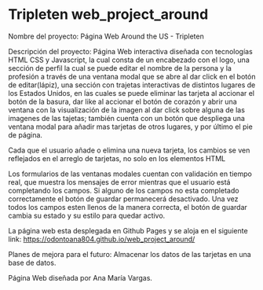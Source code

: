 # Tripleten web_project_around

Nombre del proyecto: Página Web Around the US - Tripleten

Descripción del proyecto: Página Web interactiva diseñada con tecnologías HTML CSS y Javascript, la cual consta de un encabezado con el logo, una sección de perfil la cual se puede editar el nombre de la persona y la profesión a través de una ventana modal que se abre al dar click en el botón de editar(lápiz), una sección con trajetas interactivas de distintos lugares de los Estados Unidos, en las cuales se puede eliminar las tarjeta al accionar el botón de la basura, dar like al accionar el botón de corazón y abrir una ventana con la visualización de la imagen al dar click sobre alguna de las imagenes de las tajetas; también cuenta con un botón que despliega una ventana modal para añadir mas tarjetas de otros lugares, y por último el pie de página.

Cada que el usuario añade o elimina una nueva tarjeta, los cambios se ven reflejados en el arreglo de tarjetas, no solo en los elementos HTML

Los formularios de las ventanas modales cuentan con validación en tiempo real, que muestra los mensajes de error mientras que el usuario está completando los campos. Si alguno de los campos no esta completado correctamente el botón de guardar permanecerá desactivado. Una vez todos los campos esten llenos de la manera correcta, el botón de guardar cambia su estado y su estilo para quedar activo.

La página web esta desplegada en Github Pages y se aloja en el siguiente link:
https://odontoana804.github.io/web_project_around/

Planes de mejora para el futuro: Almacenar los datos de las tarjetas en una base de datos.

Página Web diseñada por Ana María Vargas.
